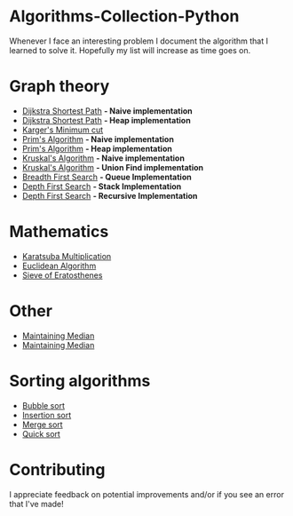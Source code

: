 # Algorithms-Collection-Python
Whenever I face an interesting problem I document the algorithm that I learned to solve it. Hopefully my list will increase as time goes on.

# Graph theory
* [Dijkstra Shortest Path](https://github.com/AladdinPerzon/Algorithms-Collection-Python/blob/master/Algorithms/graphtheory/dijkstra/djikstra.py) **- Naive implementation**
* [Dijkstra Shortest Path](https://github.com/AladdinPerzon/Algorithms-Collection-Python/blob/master/Algorithms/graphtheory/dijkstra/heapdijkstra.py) **- Heap implementation**
* [Karger's Minimum cut](https://github.com/AladdinPerzon/Algorithms-Collection-Python/blob/master/Algorithms/graphtheory/kargers/kargermincut.py)
* [Prim's Algorithm](https://github.com/AladdinPerzon/Algorithms-Collection-Python/blob/master/Algorithms/graphtheory/prims/prims_algorithm.py) **- Naive implementation**
* [Prim's Algorithm](https://github.com/AladdinPerzon/Algorithms-Collection-Python/blob/master/Algorithms/graphtheory/prims/primheap.py) **- Heap implementation**
* [Kruskal's Algorithm](https://github.com/AladdinPerzon/Algorithms-Collection-Python/blob/master/Algorithms/graphtheory/kruskal/kruskal.py) **- Naive implementation**
* [Kruskal's Algorithm](https://github.com/AladdinPerzon/Algorithms-Collection-Python/blob/master/Algorithms/graphtheory/kruskal/kruskal_unionfind.py) **- Union Find implementation**
* [Breadth First Search](https://github.com/AladdinPerzon/Algorithms-Collection-Python/blob/master/Algorithms/graphtheory/breadth-first-search/BFS_queue_iterative.py) **- Queue Implementation**
* [Depth First Search](https://github.com/AladdinPerzon/Algorithms-Collection-Python/blob/master/Algorithms/graphtheory/depth-first-search/DFS_stack_iterative.py) **- Stack Implementation**
* [Depth First Search](https://github.com/AladdinPerzon/Algorithms-Collection-Python/blob/master/Algorithms/graphtheory/depth-first-search/DFS_recursive.py) **- Recursive Implementation**

# Mathematics
* [Karatsuba Multiplication](https://github.com/AladdinPerzon/Algorithms-Collection-Python/blob/master/Algorithms/math/karatsuba.py)
* [Euclidean Algorithm](https://github.com/AladdinPerzon/Algorithms-Collection-Python/blob/master/Algorithms/math/euclid_gcd/euclid_gcd.py)
* [Sieve of Eratosthenes](https://github.com/AladdinPerzon/Algorithms-Collection-Python/blob/master/Algorithms/math/sieve_of_eratosthenes/sieve_eratosthenes.py)

# Other
* [Maintaining Median](https://github.com/AladdinPerzon/Algorithms-Collection-Python/blob/master/Algorithms/other/median_maintenance.py)
* [Maintaining Median](https://github.com/AladdinPerzon/Algorithms-Collection-Python/blob/master/Algorithms/other/Huffman/Huffman.py)


# Sorting algorithms
* [Bubble sort](https://github.com/AladdinPerzon/Algorithms-Collection-Python/blob/master/Algorithms/sorting/bubblesort.py)
* [Insertion sort](https://github.com/AladdinPerzon/Algorithms-Collection-Python/blob/master/Algorithms/sorting/insertionsort.py)
* [Merge sort](https://github.com/AladdinPerzon/Algorithms-Collection-Python/blob/master/Algorithms/sorting/mergesort.py)
* [Quick sort](https://github.com/AladdinPerzon/Algorithms-Collection-Python/blob/master/Algorithms/sorting/quicksort.py)


# Contributing
I appreciate feedback on potential improvements and/or if you see an error that I've made!


